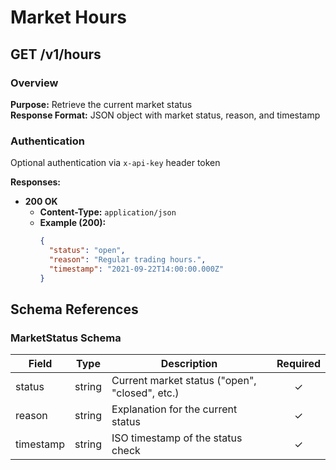 # Market Hours

## GET /v1/hours

### Overview

**Purpose:** Retrieve the current market status  
**Response Format:** JSON object with market status, reason, and timestamp

### Authentication

Optional authentication via `x-api-key` header token

**Responses:**

- **200 OK**
    - **Content-Type:** `application/json`
    - **Example (200):**
      ```json
      {
        "status": "open",
        "reason": "Regular trading hours.",
        "timestamp": "2021-09-22T14:00:00.000Z"
      }
      ```

## Schema References

### MarketStatus Schema

| Field      | Type   | Description                                     | Required |
|------------|--------|-------------------------------------------------|:--------:|
| status     | string | Current market status ("open", "closed", etc.)  |    ✓     |
| reason     | string | Explanation for the current status              |    ✓     |
| timestamp  | string | ISO timestamp of the status check               |    ✓     |
